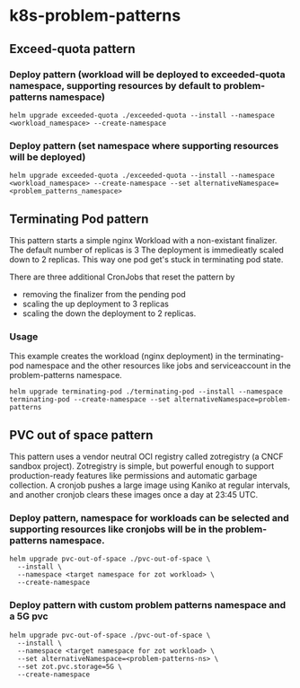 # k8s-problem-patterns

## Exceed-quota pattern
### Deploy pattern (workload will be deployed to exceeded-quota namespace, supporting resources by default to problem-patterns namespace)
```
helm upgrade exceeded-quota ./exceeded-quota --install --namespace <workload_namespace> --create-namespace
```
### Deploy pattern (set namespace where supporting resources will be deployed)
```
helm upgrade exceeded-quota ./exceeded-quota --install --namespace <workload_namespace> --create-namespace --set alternativeNamespace=<problem_patterns_namespace>
```

## Terminating Pod pattern
This pattern starts a simple nginx Workload with a non-existant finalizer. The default number of replicas is 3
The deployment is immedieatly scaled down to 2 replicas. This way one pod get's stuck in terminating pod state.

There are three additional CronJobs that reset the pattern by 
- removing the finalizer from the pending pod
- scaling the up deployment to 3 replicas
- scaling the down the deployment to 2 replicas.

### Usage
This example creates the workload (nginx deployment) in the terminating-pod namespace and the other resources like jobs and serviceaccount in the problem-patterns namespace.
```
helm upgrade terminating-pod ./terminating-pod --install --namespace terminating-pod --create-namespace --set alternativeNamespace=problem-patterns
```

## PVC out of space pattern
This pattern uses a vendor neutral OCI registry called zotregistry (a CNCF sandbox project). Zotregistry is simple, but powerful enough to support production-ready features like permissions and automatic garbage collection. A cronjob pushes a large image using Kaniko at regular intervals, and another cronjob clears these images once a day at 23:45 UTC.

### Deploy pattern, namespace for workloads can be selected and supporting resources like cronjobs will be in the problem-patterns namespace.
```
helm upgrade pvc-out-of-space ./pvc-out-of-space \
  --install \
  --namespace <target namespace for zot workload> \
  --create-namespace
```
### Deploy pattern with custom problem patterns namespace and a 5G pvc
```
helm upgrade pvc-out-of-space ./pvc-out-of-space \
  --install \
  --namespace <target namespace for zot workload> \
  --set alternativeNamespace=<problem-patterns-ns> \
  --set zot.pvc.storage=5G \
  --create-namespace
```